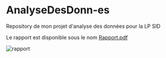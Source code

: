 # AnalyseDesDonn-es
Repository de mon projet d'analyse des données pour la LP SID

Le rapport est disponible sous le nom [Rapport.pdf](https://github.com/cmnemoi/AnalyseDesDonn-es/blob/main/Rapport.pdf)

![rapport](https://media.discordapp.net/attachments/513701275305639947/956498650018762782/Screenshot_2022-03-24_at_11-23-56_Devoir_Maison_dAnalyse_des_donnees_-_script_Charles-Meldhine_Madi_Mnemoi.pdf.png)
